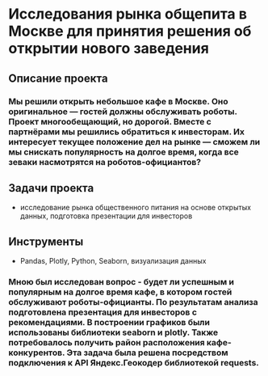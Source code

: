 # Исследования рынка общепита в Москве для принятия решения об открытии нового заведения

## Описание проекта
### Мы решили открыть небольшое кафе в Москве. Оно оригинальное — гостей должны обслуживать роботы. Проект многообещающий, но дорогой. Вместе с партнёрами мы решились обратиться к инвесторам. Их интересует текущее положение дел на рынке — сможем ли мы снискать популярность на долгое время, когда все зеваки насмотрятся на роботов-официантов?

## Задачи проекта
- исследование рынка общественного питания на основе открытых данных, подготовка презентации для инвесторов

## Инструменты
- Pandas, Plotly, Python, Seaborn, визуализация данных

### Мною был исследован вопрос - будет ли успешным и популярным на долгое время кафе, в котором гостей обслуживают роботы-официанты. По результатам анализа подготовлена презентация для инвесторов с рекомендациями. В построении графиков были использованы библиотеки seaborn и plotly. Также потребовалось получить район расположения кафе-конкурентов. Эта задача была решена посредством подключения к API Яндекс.Геокодер библиотекой requests.
